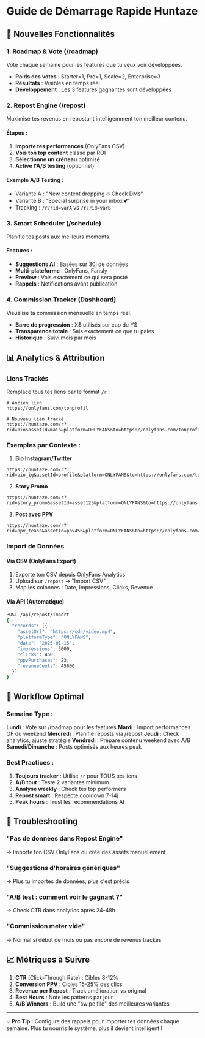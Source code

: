 # Guide de Démarrage Rapide Huntaze

## 🚀 Nouvelles Fonctionnalités

### 1. Roadmap & Vote (/roadmap)
Vote chaque semaine pour les features que tu veux voir développées.
- **Poids des votes** : Starter=1, Pro=1, Scale=2, Enterprise=3
- **Résultats** : Visibles en temps réel
- **Développement** : Les 3 features gagnantes sont développées

### 2. Repost Engine (/repost)
Maximise tes revenus en repostant intelligemment ton meilleur contenu.

#### Étapes :
1. **Importe tes performances** (OnlyFans CSV)
2. **Vois ton top content** classé par ROI
3. **Sélectionne un créneau** optimisé
4. **Active l'A/B testing** (optionnel)

#### Exemple A/B Testing :
- Variante A : "New content dropping 🔥 Check DMs"
- Variante B : "Special surprise in your inbox 💕"
- Tracking : `/r?rid=varA` vs `/r?rid=varB`

### 3. Smart Scheduler (/schedule)
Planifie tes posts aux meilleurs moments.

#### Features :
- **Suggestions AI** : Basées sur 30j de données
- **Multi-plateforme** : OnlyFans, Fansly
- **Preview** : Vois exactement ce qui sera posté
- **Rappels** : Notifications avant publication

### 4. Commission Tracker (Dashboard)
Visualise ta commission mensuelle en temps réel.
- **Barre de progression** : X$ utilisés sur cap de Y$
- **Transparence totale** : Sais exactement ce que tu paies
- **Historique** : Suivi mois par mois

## 📊 Analytics & Attribution

### Liens Trackés
Remplace tous tes liens par le format `/r` :

```
# Ancien lien
https://onlyfans.com/tonprofil

# Nouveau lien tracké
https://huntaze.com/r?rid=bio&assetId=main&platform=ONLYFANS&to=https://onlyfans.com/tonprofil
```

### Exemples par Contexte :

1. **Bio Instagram/Twitter**
```
https://huntaze.com/r?rid=bio_ig&assetId=profile&platform=ONLYFANS&to=https://onlyfans.com/tonprofil
```

2. **Story Promo**
```
https://huntaze.com/r?rid=story_promo&assetId=asset123&platform=ONLYFANS&to=https://onlyfans.com/tonprofil/campaign/summer
```

3. **Post avec PPV**
```
https://huntaze.com/r?rid=ppv_tease&assetId=ppv456&platform=ONLYFANS&to=https://onlyfans.com/tonprofil/post/789
```

### Import de Données

#### Via CSV (OnlyFans Export)
1. Exporte ton CSV depuis OnlyFans Analytics
2. Upload sur `/repost` → "Import CSV"
3. Map les colonnes : Date, Impressions, Clicks, Revenue

#### Via API (Automatique)
```bash
POST /api/repost/import
{
  "records": [{
    "assetUrl": "https://cdn/video.mp4",
    "platformType": "ONLYFANS",
    "date": "2025-01-15",
    "impressions": 5000,
    "clicks": 450,
    "ppvPurchases": 23,
    "revenueCents": 45600
  }]
}
```

## 🎯 Workflow Optimal

### Semaine Type :

**Lundi** : Vote sur /roadmap pour les features
**Mardi** : Import performances OF du weekend
**Mercredi** : Planifie reposts via /repost
**Jeudi** : Check analytics, ajuste stratégie
**Vendredi** : Prépare contenu weekend avec A/B
**Samedi/Dimanche** : Posts optimisés aux heures peak

### Best Practices :

1. **Toujours tracker** : Utilise `/r` pour TOUS tes liens
2. **A/B tout** : Teste 2 variantes minimum
3. **Analyse weekly** : Check tes top performers
4. **Repost smart** : Respecte cooldown 7-14j
5. **Peak hours** : Trust les recommendations AI

## 🔧 Troubleshooting

### "Pas de données dans Repost Engine"
→ Importe ton CSV OnlyFans ou crée des assets manuellement

### "Suggestions d'horaires génériques"
→ Plus tu importes de données, plus c'est précis

### "A/B test : comment voir le gagnant ?"
→ Check CTR dans analytics après 24-48h

### "Commission meter vide"
→ Normal si début de mois ou pas encore de revenus trackés

## 📈 Métriques à Suivre

1. **CTR** (Click-Through Rate) : Cibles 8-12%
2. **Conversion PPV** : Cibles 15-25% des clics
3. **Revenue per Repost** : Track amélioration vs original
4. **Best Hours** : Note les patterns par jour
5. **A/B Winners** : Build une "swipe file" des meilleures variantes

---

💡 **Pro Tip** : Configure des rappels pour importer tes données chaque semaine. Plus tu nourris le système, plus il devient intelligent !